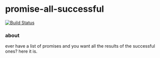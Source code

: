 # promise-all-successful
[![Build Status](https://travis-ci.org/bowofolaf/promise-all-successful.svg?branch=master)](https://travis-ci.org/bowofolaf/promise-any)

### about

ever have a list of promises and you want all the results of the successful ones? here it is.

